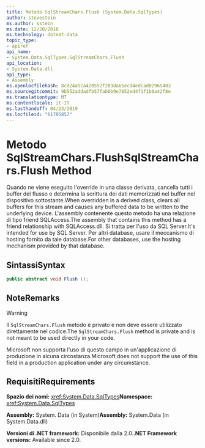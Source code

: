 ```yaml
---
title: Metodo SqlStreamChars.Flush (System.Data.SqlTypes)
author: stevestein
ms.author: sstein
ms.date: 12/20/2018
ms.technology: dotnet-data
topic_type:
- apiref
api_name:
- System.Data.SqlTypes.SqlStreamChars.Flush
api_location:
- System.Data.dll
api_type:
- Assembly
ms.openlocfilehash: 8cd24a5ca420552f283da61ecd4edcad02965403
ms.sourcegitcommit: 9b552addadfb57fab0b9e7852ed4f1f1b8a42f8e
ms.translationtype: MT
ms.contentlocale: it-IT
ms.lasthandoff: 04/23/2019
ms.locfileid: "61705857"
---
```

# <a name="sqlstreamcharsflush-method"></a><span data-ttu-id="cbdf0-102">Metodo SqlStreamChars.Flush</span><span class="sxs-lookup"><span data-stu-id="cbdf0-102">SqlStreamChars.Flush Method</span></span>

<span data-ttu-id="cbdf0-103">Quando ne viene eseguito l'override in una classe derivata, cancella tutti i buffer del flusso e determina la scrittura dei dati memorizzati nel buffer nel dispositivo sottostante.</span><span class="sxs-lookup"><span data-stu-id="cbdf0-103">When overridden in a derived class, clears all buffers for this stream and causes any buffered data to be written to the underlying device.</span></span> <span data-ttu-id="cbdf0-104">L'assembly contenente questo metodo ha una relazione di tipo friend SQLAccess.</span><span class="sxs-lookup"><span data-stu-id="cbdf0-104">The assembly that contains this method has a friend relationship with SQLAccess.dll.</span></span> <span data-ttu-id="cbdf0-105">Si tratta per l'uso da SQL Server.</span><span class="sxs-lookup"><span data-stu-id="cbdf0-105">It's intended for use by SQL Server.</span></span> <span data-ttu-id="cbdf0-106">Per altri database, usare il meccanismo di hosting fornito da tale database.</span><span class="sxs-lookup"><span data-stu-id="cbdf0-106">For other databases, use the hosting mechanism provided by that database.</span></span>

## <a name="syntax"></a><span data-ttu-id="cbdf0-107">Sintassi</span><span class="sxs-lookup"><span data-stu-id="cbdf0-107">Syntax</span></span>

```csharp
public abstract void Flush ();
```

## <a name="remarks"></a><span data-ttu-id="cbdf0-108">Note</span><span class="sxs-lookup"><span data-stu-id="cbdf0-108">Remarks</span></span>

> [!WARNING]
> <span data-ttu-id="cbdf0-109">Il `SqlStreamChars.Flush` metodo è privato e non deve essere utilizzato direttamente nel codice.</span><span class="sxs-lookup"><span data-stu-id="cbdf0-109">The `SqlStreamChars.Flush` method is private and is not meant to be used directly in your code.</span></span>
>
> <span data-ttu-id="cbdf0-110">Microsoft non supporta l'uso di questo campo in un'applicazione di produzione in alcuna circostanza.</span><span class="sxs-lookup"><span data-stu-id="cbdf0-110">Microsoft does not support the use of this field in a production application under any circumstance.</span></span>

## <a name="requirements"></a><span data-ttu-id="cbdf0-111">Requisiti</span><span class="sxs-lookup"><span data-stu-id="cbdf0-111">Requirements</span></span>

<span data-ttu-id="cbdf0-112">**Spazio dei nomi:** <xref:System.Data.SqlTypes></span><span class="sxs-lookup"><span data-stu-id="cbdf0-112">**Namespace:** <xref:System.Data.SqlTypes></span></span>

<span data-ttu-id="cbdf0-113">**Assembly:** System. Data (in System)</span><span class="sxs-lookup"><span data-stu-id="cbdf0-113">**Assembly:** System.Data (in System.Data.dll)</span></span>

<span data-ttu-id="cbdf0-114">**Versioni di .NET framework:** Disponibile dalla 2.0.</span><span class="sxs-lookup"><span data-stu-id="cbdf0-114">**.NET Framework versions:** Available since 2.0.</span></span>